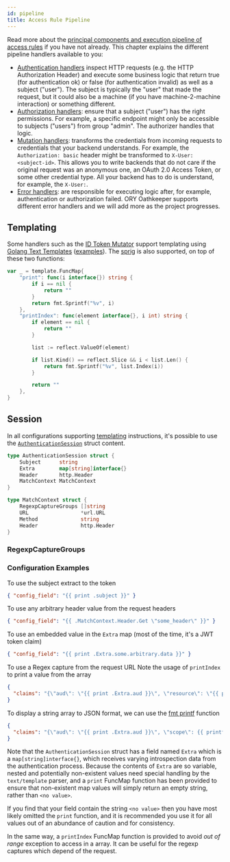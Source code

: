 ```yaml
---
id: pipeline
title: Access Rule Pipeline
---
```


Read more about the
[principal components and execution pipeline of access rules](api-access-rules.md)
if you have not already. This chapter explains the different pipeline handlers
available to you:

- [Authentication handlers](pipeline/authn.md) inspect HTTP requests (e.g. the
  HTTP Authorization Header) and execute some business logic that return true
  (for authentication ok) or false (for authentication invalid) as well as a
  subject ("user"). The subject is typically the "user" that made the request,
  but it could also be a machine (if you have machine-2-machine interaction) or
  something different.
- [Authorization handlers](pipeline/authz.md): ensure that a subject ("user")
  has the right permissions. For example, a specific endpoint might only be
  accessible to subjects ("users") from group "admin". The authorizer handles
  that logic.
- [Mutation handlers](pipeline/mutator.md): transforms the credentials from
  incoming requests to credentials that your backend understands. For example,
  the `Authorization: basic` header might be transformed to
  `X-User: <subject-id>`. This allows you to write backends that do not care if
  the original request was an anonymous one, an OAuth 2.0 Access Token, or some
  other credential type. All your backend has to do is understand, for example,
  the `X-User:`.
- [Error handlers](pipeline/error.md): are responsible for executing logic
  after, for example, authentication or authorization failed. ORY Oathkeeper
  supports different error handlers and we will add more as the project
  progresses.

## Templating

Some handlers such as the [ID Token Mutator](pipeline/mutator.md#id_token)
support templating using
[Golang Text Templates](https://golang.org/pkg/text/template/)
([examples](https://blog.gopheracademy.com/advent-2017/using-go-templates/)).
The [sprig](http://masterminds.github.io/sprig/) is also supported, on top of
these two functions:

```go
var _ = template.FuncMap{
    "print": func(i interface{}) string {
        if i == nil {
            return ""
        }
        return fmt.Sprintf("%v", i)
    },
    "printIndex": func(element interface{}, i int) string {
        if element == nil {
            return ""
        }

        list := reflect.ValueOf(element)

        if list.Kind() == reflect.Slice && i < list.Len() {
            return fmt.Sprintf("%v", list.Index(i))
        }

        return ""
    },
}
```

## Session

In all configurations supporting [templating](#templating) instructions, it's
possible to use the
[`AuthenticationSession`](https://github.com/ory/oathkeeper/blob/master/pipeline/authn/authenticator.go#L39)
struct content.

```go
type AuthenticationSession struct {
	Subject      string
	Extra        map[string]interface{}
	Header       http.Header
	MatchContext MatchContext
}

type MatchContext struct {
	RegexpCaptureGroups []string
	URL                 *url.URL
	Method              string
	Header              http.Header
}
```

### RegexpCaptureGroups

### Configuration Examples

To use the subject extract to the token

```json
{ "config_field": "{{ print .subject }}" }
```

To use any arbitrary header value from the request headers

```json
{ "config_field": "{{ .MatchContext.Header.Get \"some_header\" }}" }
```

To use an embedded value in the `Extra` map (most of the time, it's a JWT token
claim)

```json
{ "config_field": "{{ print .Extra.some.arbitrary.data }}" }
```

To use a Regex capture from the request URL Note the usage of `printIndex` to
print a value from the array

```json
{
  "claims": "{\"aud\": \"{{ print .Extra.aud }}\", \"resource\": \"{{ printIndex .MatchContext.RegexpCaptureGroups 0 }}\""
}
```

To display a string array to JSON format, we can use the
[fmt printf](https://golang.org/pkg/fmt/) function

```json
{
  "claims": "{\"aud\": \"{{ print .Extra.aud }}\", \"scope\": {{ printf \"%+q\" .Extra.scp }}}"
}
```

Note that the `AuthenticationSession` struct has a field named `Extra` which is
a `map[string]interface{}`, which receives varying introspection data from the
authentication process. Because the contents of `Extra` are so variable, nested
and potentially non-existent values need special handling by the `text/template`
parser, and a `print` FuncMap function has been provided to ensure that
non-existent map values will simply return an empty string, rather than
`<no value>`.

If you find that your field contain the string `<no value>` then you have most
likely omitted the `print` function, and it is recommended you use it for all
values out of an abundance of caution and for consistency.

In the same way, a `printIndex` FuncMap function is provided to avoid _out of
range_ exception to access in a array. It can be useful for the regexp captures
which depend of the request.
